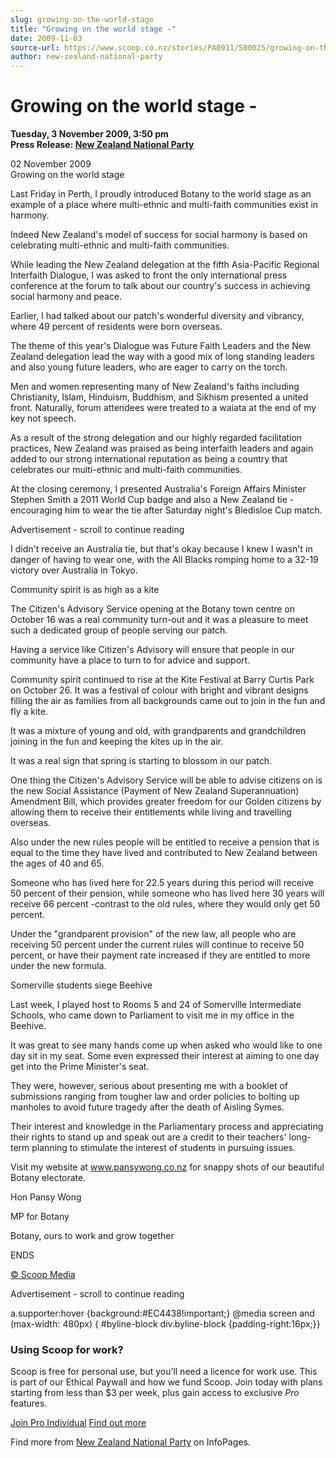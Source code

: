 ```yaml
---
slug: growing-on-the-world-stage
title: "Growing on the world stage -"
date: 2009-11-03
source-url: https://www.scoop.co.nz/stories/PA0911/S00025/growing-on-the-world-stage-.htm
author: new-zealand-national-party
---
```

Growing on the world stage -
============================

**Tuesday, 3 November 2009, 3:50 pm**  
**Press Release: [New Zealand National Party](https://info.scoop.co.nz/New_Zealand_National_Party)**

02 November 2009  
Growing on the world stage

Last Friday in Perth, I proudly introduced Botany to the world stage as an example of a place where multi-ethnic and multi-faith communities exist in harmony.

Indeed New Zealand's model of success for social harmony is based on celebrating multi-ethnic and multi-faith communities.

While leading the New Zealand delegation at the fifth Asia-Pacific Regional Interfaith Dialogue, I was asked to front the only international press conference at the forum to talk about our country's success in achieving social harmony and peace.

Earlier, I had talked about our patch's wonderful diversity and vibrancy, where 49 percent of residents were born overseas.

The theme of this year's Dialogue was Future Faith Leaders and the New Zealand delegation lead the way with a good mix of long standing leaders and also young future leaders, who are eager to carry on the torch.

Men and women representing many of New Zealand's faiths including Christianity, Islam, Hinduism, Buddhism, and Sikhism presented a united front. Naturally, forum attendees were treated to a waiata at the end of my key not speech.

As a result of the strong delegation and our highly regarded facilitation practices, New Zealand was praised as being interfaith leaders and again added to our strong international reputation as being a country that celebrates our multi-ethnic and multi-faith communities.

At the closing ceremony, I presented Australia's Foreign Affairs Minister Stephen Smith a 2011 World Cup badge and also a New Zealand tie - encouraging him to wear the tie after Saturday night's Bledisloe Cup match.

Advertisement - scroll to continue reading





I didn't receive an Australia tie, but that's okay because I knew I wasn't in danger of having to wear one, with the All Blacks romping home to a 32-19 victory over Australia in Tokyo.

Community spirit is as high as a kite

The Citizen's Advisory Service opening at the Botany town centre on October 16 was a real community turn-out and it was a pleasure to meet such a dedicated group of people serving our patch.

Having a service like Citizen's Advisory will ensure that people in our community have a place to turn to for advice and support.

Community spirit continued to rise at the Kite Festival at Barry Curtis Park on October 26. It was a festival of colour with bright and vibrant designs filling the air as families from all backgrounds came out to join in the fun and fly a kite.

It was a mixture of young and old, with grandparents and grandchildren joining in the fun and keeping the kites up in the air.

It was a real sign that spring is starting to blossom in our patch.

One thing the Citizen's Advisory Service will be able to advise citizens on is the new Social Assistance (Payment of New Zealand Superannuation) Amendment Bill, which provides greater freedom for our Golden citizens by allowing them to receive their entitlements while living and travelling overseas.

Also under the new rules people will be entitled to receive a pension that is equal to the time they have lived and contributed to New Zealand between the ages of 40 and 65.

Someone who has lived here for 22.5 years during this period will receive 50 percent of their pension, while someone who has lived here 30 years will receive 66 percent -contrast to the old rules, where they would only get 50 percent.

Under the "grandparent provision" of the new law, all people who are receiving 50 percent under the current rules will continue to receive 50 percent, or have their payment rate increased if they are entitled to more under the new formula.

Somerville students siege Beehive

Last week, I played host to Rooms 5 and 24 of Somerville Intermediate Schools, who came down to Parliament to visit me in my office in the Beehive.

It was great to see many hands come up when asked who would like to one day sit in my seat. Some even expressed their interest at aiming to one day get into the Prime Minister's seat.

They were, however, serious about presenting me with a booklet of submissions ranging from tougher law and order policies to bolting up manholes to avoid future tragedy after the death of Aisling Symes.

Their interest and knowledge in the Parliamentary process and appreciating their rights to stand up and speak out are a credit to their teachers' long-term planning to stimulate the interest of students in pursuing issues.

Visit my website at www.pansywong.co.nz for snappy shots of our beautiful Botany electorate.

Hon Pansy Wong

MP for Botany

Botany, ours to work and grow together

ENDS

[© Scoop Media](http://www.scoop.co.nz/about/terms.html)  

Advertisement - scroll to continue reading



a.supporter:hover {background:#EC4438!important;} @media screen and (max-width: 480px) { #byline-block div.byline-block {padding-right:16px;}}

### Using Scoop for work?

Scoop is free for personal use, but you’ll need a licence for work use. This is part of our Ethical Paywall and how we fund Scoop. Join today with plans starting from less than $3 per week, plus gain access to exclusive _Pro_ features.  
  
[Join Pro Individual](https://pro.scoop.co.nz/Individual/?from=ProIn24) [Find out more](https://pro.scoop.co.nz/using-scoop-for-work/?from=ProIn24)

Find more from [New Zealand National Party](https://info.scoop.co.nz/New_Zealand_National_Party) on InfoPages.
